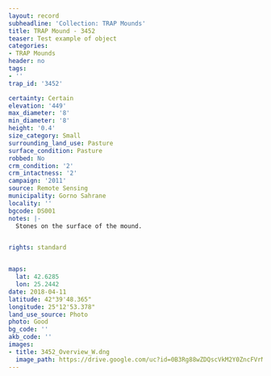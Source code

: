 ```yaml
---
layout: record
subheadline: 'Collection: TRAP Mounds'
title: TRAP Mound - 3452
teaser: Test example of object
categories:
- TRAP Mounds
header: no
tags:
- ''
trap_id: '3452'

certainty: Certain
elevation: '449'
max_diameter: '8'
min_diameter: '8'
height: '0.4'
size_category: Small
surrounding_land_use: Pasture
surface_condition: Pasture
robbed: No
crm_condition: '2'
crm_intactness: '2'
campaign: '2011'
source: Remote Sensing
municipality: Gorno Sahrane
locality: ''
bgcode: DS001
notes: |-
  Stones on the surface of the mound.


rights: standard


maps:
  lat: 42.6285
  lon: 25.2442
date: 2018-04-11
latitude: 42°39'48.365"
longitude: 25°12'53.378"
land_use_source: Photo
photo: Good
bg_code: ''
akb_code: ''
images:
- title: 3452_Overview_W.dng
  image_path: https://drive.google.com/uc?id=0B3Rg88wZDQscVkM2Y0ZncFVrMVE
---
```

